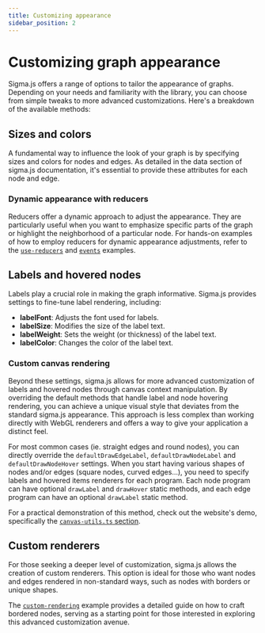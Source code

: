 ```yaml
---
title: Customizing appearance
sidebar_position: 2
---
```


# Customizing graph appearance

Sigma.js offers a range of options to tailor the appearance of graphs. Depending on your needs and familiarity with the library, you can choose from simple tweaks to more advanced customizations. Here's a breakdown of the available methods:

## Sizes and colors

A fundamental way to influence the look of your graph is by specifying sizes and colors for nodes and edges. As detailed in the data section of sigma.js documentation, it's essential to provide these attributes for each node and edge.

### Dynamic appearance with reducers

Reducers offer a dynamic approach to adjust the appearance. They are particularly useful when you want to emphasize specific parts of the graph or highlight the neighborhood of a particular node. For hands-on examples of how to employ reducers for dynamic appearance adjustments, refer to the [`use-reducers`](https://github.com/jacomyal/sigma.js/blob/main/packages/storybook/stories/use-reducers) and [`events`](https://github.com/jacomyal/sigma.js/blob/main/packages/storybook/stories/events) examples.

## Labels and hovered nodes

Labels play a crucial role in making the graph informative. Sigma.js provides settings to fine-tune label rendering, including:

- **labelFont**: Adjusts the font used for labels.
- **labelSize**: Modifies the size of the label text.
- **labelWeight**: Sets the weight (or thickness) of the label text.
- **labelColor**: Changes the color of the label text.

### Custom canvas rendering

Beyond these settings, sigma.js allows for more advanced customization of labels and hovered nodes through canvas context manipulation. By overriding the default methods that handle label and node hovering rendering, you can achieve a unique visual style that deviates from the standard sigma.js appearance. This approach is less complex than working directly with WebGL renderers and offers a way to give your application a distinct feel.

For most common cases (ie. straight edges and round nodes), you can directly override the `defaultDrawEdgeLabel`, `defaultDrawNodeLabel` and `defaultDrawNodeHover` settings. When you start having various shapes of nodes and/or edges (square nodes, curved edges...), you need to specify labels and hovered items renderers for each program. Each node program can have optional `drawLabel` and `drawHover` static methods, and each edge program can have an optional `drawLabel` static method.

For a practical demonstration of this method, check out the website's demo, specifically the [`canvas-utils.ts` section](https://github.com/jacomyal/sigma.js/blob/main/packages/demo/src/canvas-utils.ts).

## Custom renderers

For those seeking a deeper level of customization, sigma.js allows the creation of custom renderers. This option is ideal for those who want nodes and edges rendered in non-standard ways, such as nodes with borders or unique shapes.

The [`custom-rendering`](https://github.com/jacomyal/sigma.js/blob/main/packages/storybook/stories/custom-rendering) example provides a detailed guide on how to craft bordered nodes, serving as a starting point for those interested in exploring this advanced customization avenue.
